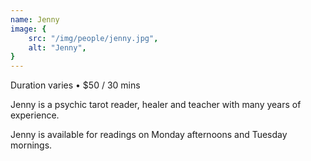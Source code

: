 ```yaml
---
name: Jenny
image: {
    src: "/img/people/jenny.jpg",
    alt: "Jenny",
}
---
```


Duration varies • $50 / 30 mins

Jenny is a psychic tarot reader, healer and teacher with many years of experience.

Jenny is available for readings on Monday afternoons and Tuesday mornings.